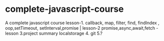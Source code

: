 # complete-javascript-course

A complete javascript course
lesson-1. callback, map, filter, find, findIndex , oop,setTimeout, setInterval,promise | lesson-2 promise,async,await,fetch - lesson 3.project summary localstorage 4. git 5.?
